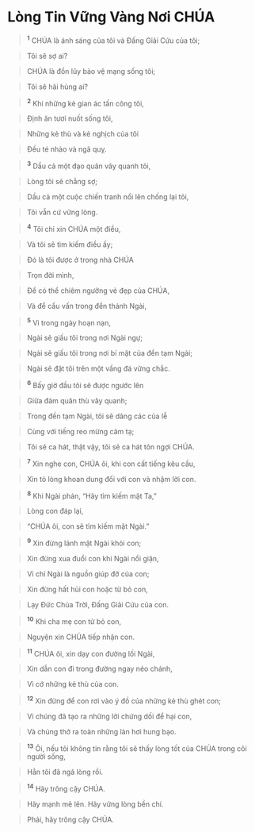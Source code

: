 

# Lòng Tin Vững Vàng Nơi CHÚA

> <sup><b>1</b></sup> CHÚA là ánh sáng của tôi và Đấng Giải Cứu của tôi;
>


> Tôi sẽ sợ ai?
>


> CHÚA là đồn lũy bảo vệ mạng sống tôi;
>


> Tôi sẽ hãi hùng ai?
>


> <sup><b>2</b></sup> Khi những kẻ gian ác tấn công tôi,
>


> Định ăn tươi nuốt sống tôi,
>


> Những kẻ thù và kẻ nghịch của tôi
>


> Đều té nhào và ngã quỵ.
>


> <sup><b>3</b></sup> Dầu cả một đạo quân vây quanh tôi,
>


> Lòng tôi sẽ chẳng sợ;
>


> Dầu cả một cuộc chiến tranh nổi lên chống lại tôi,
>


> Tôi vẫn cứ vững lòng.
>


> <sup><b>4</b></sup> Tôi chỉ xin CHÚA một điều,
>


> Và tôi sẽ tìm kiếm điều ấy;
>


> Đó là tôi được ở trong nhà CHÚA
>


> Trọn đời mình,
>


> Để có thể chiêm ngưỡng vẻ đẹp của CHÚA,
>


> Và để cầu vấn trong đền thánh Ngài,
>


> <sup><b>5</b></sup> Vì trong ngày hoạn nạn,
>


> Ngài sẽ giấu tôi trong nơi Ngài ngự;
>


> Ngài sẽ giấu tôi trong nơi bí mật của đền tạm Ngài;
>


> Ngài sẽ đặt tôi trên một vầng đá vững chắc.
>


> <sup><b>6</b></sup> Bấy giờ đầu tôi sẽ được ngước lên
>


> Giữa đám quân thù vây quanh;
>


> Trong đền tạm Ngài, tôi sẽ dâng các của lễ
>


> Cùng với tiếng reo mừng cảm tạ;
>


> Tôi sẽ ca hát, thật vậy, tôi sẽ ca hát tôn ngợi CHÚA.
>


> <sup><b>7</b></sup> Xin nghe con, CHÚA ôi, khi con cất tiếng kêu cầu,
>


> Xin tỏ lòng khoan dung đối với con và nhậm lời con.
>


> <sup><b>8</b></sup> Khi Ngài phán, “Hãy tìm kiếm mặt Ta,”
>


> Lòng con đáp lại,
>


> “CHÚA ôi, con sẽ tìm kiếm mặt Ngài.”
>


> <sup><b>9</b></sup> Xin đừng lánh mặt Ngài khỏi con;
>


> Xin đừng xua đuổi con khi Ngài nổi giận,
>


> Vì chỉ Ngài là nguồn giúp đỡ của con;
>


> Xin đừng hất hủi con hoặc từ bỏ con,
>


> Lạy Đức Chúa Trời, Đấng Giải Cứu của con.
>


> <sup><b>10</b></sup> Khi cha mẹ con từ bỏ con,
>


> Nguyện xin CHÚA tiếp nhận con.
>


> <sup><b>11</b></sup> CHÚA ôi, xin dạy con đường lối Ngài,
>


> Xin dẫn con đi trong đường ngay nẻo chánh,
>


> Vì cớ những kẻ thù của con.
>


> <sup><b>12</b></sup> Xin đừng để con rơi vào ý đồ của những kẻ thù ghét con;
>


> Vì chúng đã tạo ra những lời chứng dối để hại con,
>


> Và chúng thở ra toàn những làn hơi hung bạo.
>


> <sup><b>13</b></sup> Ôi, nếu tôi không tin rằng tôi sẽ thấy lòng tốt của CHÚA trong cõi người sống,
>


> Hẳn tôi đã ngã lòng rồi.
>


> <sup><b>14</b></sup> Hãy trông cậy CHÚA.
>


> Hãy mạnh mẽ lên. Hãy vững lòng bền chí.
>


> Phải, hãy trông cậy CHÚA.
>


